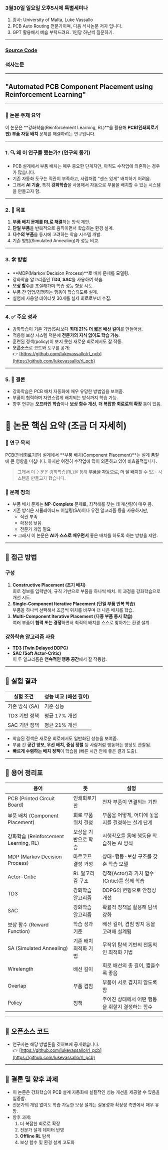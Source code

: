 ### 3월30일 일요일 오후5시에 특별세미나
1. 강사: University of Malta, Luke Vassallo
2. PCB Auto Routing 전문가이며, 다음 석사논문 저자 입니다.
3. GPT 활용해서 예습 부탁드려요. 1인당 하난씩 질문하기.

---

### [Source Code](https://github.com/LukeVassallo/RL_PCB)
### [석사논문](https://www.lukevassallo.com/wp-content/uploads/2023/09/automated_pcb_component_placement_using_rl_msc_thesis_v2_1_lv.pdf)

---

## **"Automated PCB Component Placement using Reinforcement Learning"**

---

### 📌 논문 주제 요약
이 논문은 **강화학습(Reinforcement Learning, RL)**을 활용해 **PCB(인쇄회로기판) 부품 자동 배치** 문제를 해결하려는 연구입니다.

---

### 1. 🔍 왜 이 연구를 했는가? (연구의 동기)
- PCB 설계에서 부품 배치는 매우 중요한 단계지만, 아직도 수작업에 의존하는 경우가 많습니다.
- 기존 자동화 도구는 직관이 부족하고, 사람처럼 "센스 있게" 배치하기 어려움.
- 그래서 **AI 기술**, 특히 **강화학습**을 사용해서 자동으로 부품을 배치할 수 있는 시스템을 만들고자 함.

---

### 2. 🎯 목표
1. **부품 배치 문제를 RL로 해결**하는 방식 제안.
2. **단일 부품**을 반복적으로 움직이면서 학습하는 환경 설계.
3. **다수의 부품**을 동시에 고려하는 학습 시스템 개발.
4. 기존 방법(Simulated Annealing)과 성능 비교.

---

### 3. 🛠️ 방법
- **MDP(Markov Decision Process)**로 배치 문제를 모델링.
- 강화학습 알고리즘인 **TD3, SAC**를 사용하여 학습.
- **보상 함수**를 조절해가며 학습 성능 향상 시도.
- 부품 간 협업/경쟁하는 행동이 학습되도록 설계.
- 실험에 사용할 데이터셋 30개를 실제 회로로부터 수집.

---

### 4. ✅ 주요 성과
- 강화학습이 기존 기법(SA)보다 **최대 21% 더 짧은 배선 길이**를 만들어냄.
- 적응형 보상 시스템 덕분에 **전문가의 지식 없이도 학습 가능**.
- 훈련된 정책(policy)이 보지 못한 새로운 회로에서도 잘 작동.
- **오픈소스**로 코드와 도구를 공개:  
  👉 [https://github.com/lukevassallo/rl_pcb](https://github.com/lukevassallo/rl_pcb)

---

### 5. 📌 결론
- 강화학습은 PCB 배치 자동화에 매우 유망한 방법임을 보여줌.
- 부품이 협력하며 자연스럽게 배치되는 방식까지 학습 가능.
- 향후 연구는 **오프라인 학습**이나 **보상 함수 개선**, **더 복잡한 회로로의 확장** 등이 있음.


# 🧠 논문 핵심 요약 (조금 더 자세히)

### 🔧 연구 목적
PCB(인쇄회로기판) 설계에서 **부품 배치(Component Placement)**는 설계 품질에 큰 영향을 미칩니다. 하지만 여전히 수작업에 많이 의존하고 있어 비효율적입니다.  
> 그래서 이 논문은 강화학습(RL)을 통해 **부품을 자동으로, 더 잘 배치**할 수 있는 시스템을 만들고자 했습니다.

### 🧩 문제 정의
- 부품 배치 문제는 **NP-Complete** 문제로, 최적해를 찾는 데 계산량이 매우 큼.
- 기존 방식은 시뮬레이티드 어닐링(SA)이나 유전 알고리즘 등을 사용하지만,
  - 직관 부족
  - 확장성 낮음
  - 전문가 개입 필요
- → 그래서 이 논문은 **AI가 스스로 배우면서** 좋은 배치를 하도록 하는 방향을 제안.

---

## 📐 접근 방법

### 구성
1. **Constructive Placement (초기 배치)**  
   회로 정보를 입력받아, 규칙 기반으로 부품을 하나씩 배치. 이 과정을 강화학습으로 개선 시도.
2. **Single-Component Iterative Placement (단일 부품 반복 학습)**  
   부품을 하나씩 선택해서 조금씩 위치를 바꾸며 더 나은 배치를 학습.
3. **Multi-Component Iterative Placement (다중 부품 동시 학습)**  
   여러 부품이 **협력 또는 경쟁**하면서 최적의 배치를 스스로 찾아가는 환경 설계.

### 강화학습 알고리즘 사용
- **TD3 (Twin Delayed DDPG)**  
- **SAC (Soft Actor-Critic)**  
이 두 알고리즘은 **연속적인 행동 공간**에서 잘 작동함.

---

## 🧪 실험 결과

| 실험 조건 | 성능 비교 (배선 길이) |
|-----------|----------------------|
| 기존 방식 (SA) | 기준 성능 |
| TD3 기반 정책 | 평균 17% 개선 |
| SAC 기반 정책 | 평균 21% 개선 |

- 학습된 정책은 새로운 회로에서도 일반화된 성능을 보여줌.
- 부품 간 **공간 양보, 우선 배치, 중심 정렬** 등 사람처럼 행동하는 양상도 관찰됨.
- **빠르게 수렴하는 배치 정책**이 학습됨 (빠른 시간 안에 좋은 결과 도출).

---

## 📘 용어 정리표

| 용어 | 뜻 | 설명 |
|------|----|------|
| PCB (Printed Circuit Board) | 인쇄회로기판 | 전자 부품이 연결되는 기판 |
| 부품 배치 (Component Placement) | 회로 부품 위치 결정 | 부품을 어떻게, 어디에 놓을지를 결정하는 설계 단계 |
| 강화학습 (Reinforcement Learning, RL) | 보상을 기반으로 학습 | 시행착오를 통해 행동을 학습하는 AI 방식 |
| MDP (Markov Decision Process) | 마르코프 결정 과정 | 상태-행동-보상 구조를 갖춘 학습 모델 |
| Actor-Critic | RL 알고리즘 구조 | 정책(Actor)과 가치 함수(Critic)를 함께 학습 |
| TD3 | 강화학습 알고리즘 | DDPG의 변형으로 안정성 개선 |
| SAC | 강화학습 알고리즘 | 확률적 정책을 활용해 탐색 강화 |
| 보상 함수 (Reward Function) | 학습 성과 기준 | 배선 길이, 겹침 방지 등을 고려해 설계됨 |
| SA (Simulated Annealing) | 기존 배치 최적화 기법 | 무작위 탐색 기반의 전통적인 최적화 기법 |
| Wirelength | 배선 길이 | 회로 배선의 총 길이, 짧을수록 좋음 |
| Overlap | 부품 겹침 | 부품이 서로 겹치지 않도록 함 |
| Policy | 정책 | 주어진 상태에서 어떤 행동을 취할지 결정하는 함수 |

---

## 📁 오픈소스 코드
- 연구자는 해당 방법론을 깃허브에 공개했습니다.  
👉 [https://github.com/lukevassallo/rl_pcb](https://github.com/lukevassallo/rl_pcb)

---

## 🔮 결론 및 향후 과제
- 이 논문은 강화학습이 PCB 설계 자동화에 실질적인 성능 개선을 제공할 수 있음을 입증함.
- 전문가의 개입 없이도 학습 가능한 보상 설계는 실용성과 확장성 측면에서 매우 유망.
- 향후 과제:
  1. 더 복잡한 회로로 확장
  2. 전문가 설계 데이터 반영
  3. **Offline RL** 탐색
  4. 보상 함수 및 환경 설계 고도화


